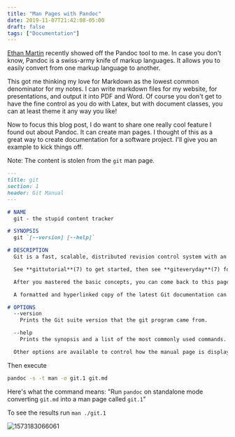 ```yaml
---
title: "Man Pages with Pandoc"
date: 2019-11-07T21:42:08-05:00
draft: false
tags: ["Documentation"]
---
```


[Ethan Martin](https://emar10.dev) recently showed off the Pandoc tool to me. In case you don't know, Pandoc is a swiss-army knife of markup languages. It allows you to easily convert from one markup language to another. 

This got me thinking my love for Markdown as the lowest common denominator for my notes. I can write markdown files for my website, for presentations, and output it into PDF and Word. Of course you don't get to have the fine control as you do with Latex, but with document classes, you can at least theme it any way you like!

Now to focus this blog post, I do want to share one really cool feature I found out about Pandoc. It can create man pages. I thought of this as a great way to create documentation for a software project. I'll give you an example to kick things off.

Note: The content is stolen from the `git` man page.

```markdown
---
title: git
section: 1
header: Git Manual
---

# NAME
  git - the stupid content tracker

# SYNOPSIS
  git `[--version] [--help]`

# DESCRIPTION
  Git is a fast, scalable, distributed revision control system with an unusually rich command set that provides both high-level operations and full access to internals.

  See **gittutorial**(7) to get started, then see **giteveryday**(7) for a useful minimum set of commands. The **Git User’s Manual**[1] has a more in-depth introduction.

  After you mastered the basic concepts, you can come back to this page to learn what commands Git offers. You can learn more about individual Git commands with "git help command". **gitcli**(7) manual page gives you an overview of the command-line command syntax.

  A formatted and hyperlinked copy of the latest Git documentation can be viewed at **https://git.github.io/htmldocs/git.html**.

# OPTIONS
  --version
    Prints the Git suite version that the git program came from.

  --help
    Prints the synopsis and a list of the most commonly used commands. If the option --all or -a is given then all available commands are printed. If a Git command is named this option will bring up the manual page for that command.

  Other options are available to control how the manual page is displayed. See git-help(1) for more information, because git --help ...  is converted internally into git help ....
```

Then execute

```bash
pandoc -s -t man -o git.1 git.md
```

Here's what the command means: "Run `pandoc` on standalone mode converting `git.md` into a man page called `git.1`"

To see the results run `man ./git.1`

![1573183066061](/files/images/blog/1573183066061.png)

